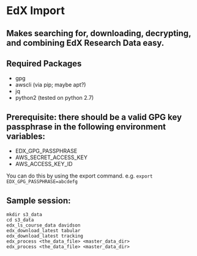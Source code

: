# EdX Import
## Makes searching for, downloading, decrypting, and combining EdX Research Data easy.

## Required Packages
 - gpg
 - awscli (via pip; maybe apt?)
 - jq
 - python2 (tested on python 2.7)

## Prerequisite: there should be a valid GPG key passphrase in the following environment variables:
 - EDX_GPG_PASSPHRASE
 - AWS_SECRET_ACCESS_KEY
 - AWS_ACCESS_KEY_ID

 You can do this by using the export command.  e.g.
 `export EDX_GPG_PASSPHRASE=abcdefg`

## Sample session:

```
mkdir s3_data
cd s3_data
edx_ls_course_data davidson
edx_download_latest tabular
edx_download_latest tracking
edx_process <the_data_file> <master_data_dir>
edx_process <the_data_file> <master_data_dir>
```

